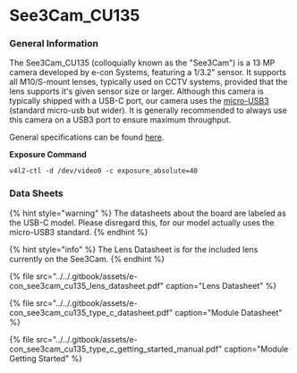 # See3Cam\_CU135

### General Information

The See3Cam\_CU135 \(colloquially known as the "See3Cam"\) is a 13 MP camera developed by e-con Systems, featuring a 1/3.2" sensor. It supports all M10/S-mount lenses, typically used on CCTV systems, provided that the lens supports it's given sensor size or larger. Although this camera is typically shipped with a USB-C port, our camera uses the [micro-USB3](https://images-na.ssl-images-amazon.com/images/I/61ogJoJXjEL._SY355_.jpg) \(standard micro-usb but wider\). It is generally recommended to always use this camera on a USB3 port to ensure maximum throughput.

General specifications can be found [here](https://www.e-consystems.com/4k-usb-camera.asp).

**Exposure Command**

```text
v4l2-ctl -d /dev/video0 -c exposure_absolute=40
```

### Data Sheets

{% hint style="warning" %}
The datasheets about the board are labeled as the USB-C model. Please disregard this, for our model actually uses the micro-USB3 standard.
{% endhint %}

{% hint style="info" %}
The Lens Datasheet is for the included lens currently on the See3Cam. 
{% endhint %}

{% file src="../../.gitbook/assets/e-con\_see3cam\_cu135\_lens\_datasheet.pdf" caption="Lens Datasheet" %}

{% file src="../../.gitbook/assets/e-con\_see3cam\_cu135\_type\_c\_datasheet.pdf" caption="Module Datasheet" %}

{% file src="../../.gitbook/assets/e-con\_see3cam\_cu135\_type\_c\_getting\_started\_manual.pdf" caption="Module Getting Started" %}













